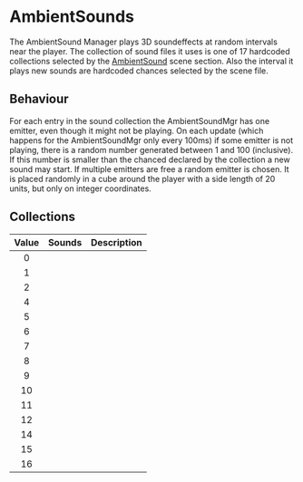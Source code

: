 # AmbientSounds

The AmbientSound Manager plays 3D soundeffects at random intervals near the player. The collection of sound files it uses is one of 17 hardcoded collections selected by the [AmbientSound](/resources/SCN/SCN_AmbientSound) scene section. Also the interval it plays new sounds are hardcoded chances selected by the scene file.

## Behaviour

For each entry in the sound collection the AmbientSoundMgr has one emitter, even though it might not be playing. On each update (which happens for the AmbientSoundMgr only every 100ms) if some emitter is not playing, there is a random number generated between 1 and 100 (inclusive). If this number is smaller than the chanced declared by the collection a new sound may start. If multiple emitters are free a random emitter is chosen. It is placed randomly in a cube around the player with a side length of 20 units, but only on integer coordinates.

## Collections

| Value | Sounds | Description |
|:-----:|-------------------------------------|-------------|
|   0   | |
|   1   | |
|   2   | |
|   4   | |
|   5   | |
|   6   | |
|   7   | |
|   8   | |
|   9   | |
|  10   | |
|  11   | |
|  12   | |
|  14   | |
|  15   | |
|  16   | |
